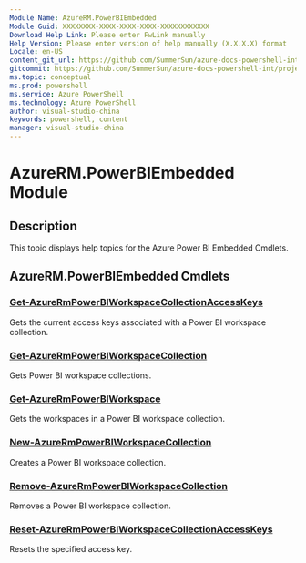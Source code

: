```yaml
---
Module Name: AzureRM.PowerBIEmbedded
Module Guid: XXXXXXXX-XXXX-XXXX-XXXX-XXXXXXXXXXXX
Download Help Link: Please enter FwLink manually
Help Version: Please enter version of help manually (X.X.X.X) format
Locale: en-US
content_git_url: https://github.com/SummerSun/azure-docs-powershell-int/projects/azure-docs-powershell-int/azureps-cmdlets-docs/ResourceManager/AzureRM.PowerBIEmbedded/v1.0/CmdletMDs/AzureRM.PowerBIEmbedded.md
gitcommit: https://github.com/SummerSun/azure-docs-powershell-int/projects/azure-docs-powershell-int/azureps-cmdlets-docs/ResourceManager/AzureRM.PowerBIEmbedded/v1.0/CmdletMDs/AzureRM.PowerBIEmbedded.md
ms.topic: conceptual
ms.prod: powershell
ms.service: Azure PowerShell
ms.technology: Azure PowerShell
author: visual-studio-china
keywords: powershell, content
manager: visual-studio-china
---
```


# AzureRM.PowerBIEmbedded Module
## Description
This topic displays help topics for the Azure Power BI Embedded Cmdlets. 

## AzureRM.PowerBIEmbedded Cmdlets
### [Get-AzureRmPowerBIWorkspaceCollectionAccessKeys](Get-AzureRmPowerBIWorkspaceCollectionAccessKeys.md)
Gets the current access keys associated with a Power BI workspace collection.


### [Get-AzureRmPowerBIWorkspaceCollection](Get-AzureRmPowerBIWorkspaceCollection.md)
Gets Power BI workspace collections.


### [Get-AzureRmPowerBIWorkspace](Get-AzureRmPowerBIWorkspace.md)
Gets the workspaces in a Power BI workspace collection.


### [New-AzureRmPowerBIWorkspaceCollection](New-AzureRmPowerBIWorkspaceCollection.md)
Creates a Power BI workspace collection.


### [Remove-AzureRmPowerBIWorkspaceCollection](Remove-AzureRmPowerBIWorkspaceCollection.md)
Removes a Power BI workspace collection.


### [Reset-AzureRmPowerBIWorkspaceCollectionAccessKeys](Reset-AzureRmPowerBIWorkspaceCollectionAccessKeys.md)
Resets the specified access key.



